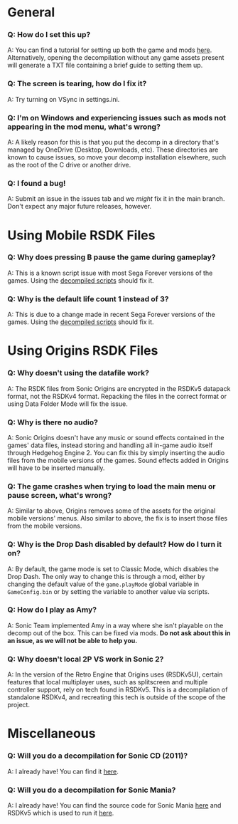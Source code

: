 # General
### Q: How do I set this up?
A: You can find a tutorial for setting up both the game and mods [here](https://gamebanana.com/tuts/14066). Alternatively, opening the decompilation without any game assets present will generate a TXT file containing a brief guide to setting them up.

### Q: The screen is tearing, how do I fix it?
A: Try turning on VSync in settings.ini.

### Q: I'm on Windows and experiencing issues such as mods not appearing in the mod menu, what's wrong?
A: A likely reason for this is that you put the decomp in a directory that's managed by OneDrive (Desktop, Downloads, etc). These directories are known to cause issues, so move your decomp installation elsewhere, such as the root of the C drive or another drive.

### Q: I found a bug!
A: Submit an issue in the issues tab and we _might_ fix it in the main branch. Don't expect any major future releases, however.

# Using Mobile RSDK Files
### Q: Why does pressing B pause the game during gameplay?
A: This is a known script issue with most Sega Forever versions of the games. Using the [decompiled scripts](https://github.com/Rubberduckycooly/Sonic-1-Sonic-2-2013-Script-Decompilation) should fix it.

### Q: Why is the default life count 1 instead of 3?
A: This is due to a change made in recent Sega Forever versions of the games. Using the [decompiled scripts](https://github.com/Rubberduckycooly/Sonic-1-Sonic-2-2013-Script-Decompilation) should fix it.

# Using Origins RSDK Files
### Q: Why doesn't using the datafile work?
A: The RSDK files from Sonic Origins are encrypted in the RSDKv5 datapack format, not the RSDKv4 format. Repacking the files in the correct format or using Data Folder Mode will fix the issue.

### Q: Why is there no audio?
A: Sonic Origins doesn't have any music or sound effects contained in the games' data files, instead storing and handling all in-game audio itself through Hedgehog Engine 2. You can fix this by simply inserting the audio files from the mobile versions of the games. Sound effects added in Origins will have to be inserted manually.

### Q: The game crashes when trying to load the main menu or pause screen, what's wrong?
A: Similar to above, Origins removes some of the assets for the original mobile versions' menus. Also similar to above, the fix is to insert those files from the mobile versions.

### Q: Why is the Drop Dash disabled by default? How do I turn it on?
A: By default, the game mode is set to Classic Mode, which disables the Drop Dash. The only way to change this is through a mod, either by changing the default value of the `game.playMode` global variable in `GameConfig.bin` or by setting the variable to another value via scripts.

### Q: How do I play as Amy?
A: Sonic Team implemented Amy in a way where she isn't playable on the decomp out of the box. This can be fixed via mods. **Do not ask about this in an issue, as we will not be able to help you.**

### Q: Why doesn't local 2P VS work in Sonic 2?
A: In the version of the Retro Engine that Origins uses (RSDKv5U), certain features that local multiplayer uses, such as splitscreen and multiple controller support, rely on tech found in RSDKv5. This is a decompilation of standalone RSDKv4, and recreating this tech is outside of the scope of the project.

# Miscellaneous
### Q: Will you do a decompilation for Sonic CD (2011)?
A: I already have! You can find it [here](https://github.com/Rubberduckycooly/Sonic-CD-11-Decompilation).

### Q: Will you do a decompilation for Sonic Mania?
A: I already have! You can find the source code for Sonic Mania [here](https://github.com/Rubberduckycooly/Sonic-Mania-Decompilation) and RSDKv5 which is used to run it [here](https://github.com/Rubberduckycooly/RSDKv5-Decompilation).
